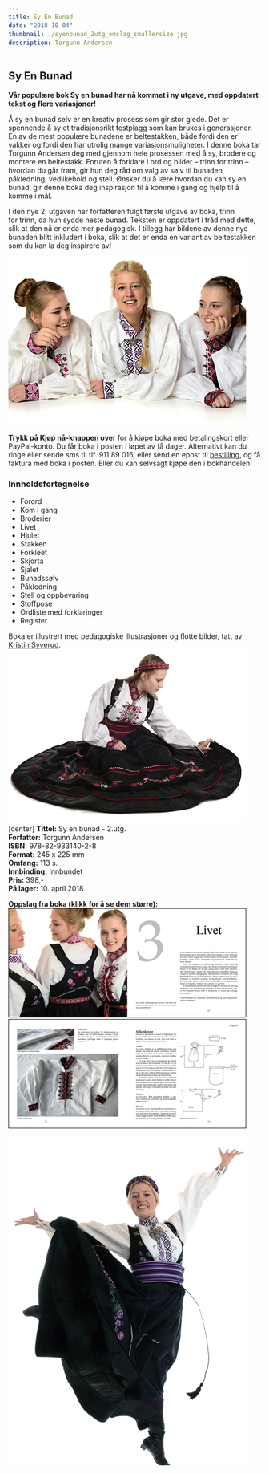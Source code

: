 ```yaml
---
title: Sy En Bunad
date: "2018-10-04"
thumbnail: ./syenbunad_2utg_omslag_smallersize.jpg
description: Torgunn Andersen
---
```


## Sy En Bunad

**Vår populære bok Sy en bunad har nå kommet i ny utgave, med oppdatert tekst og flere variasjoner!**

Å sy en bunad selv er en kreativ prosess som gir stor glede. Det er spennende å sy et tradisjonsrikt festplagg som kan brukes i generasjoner. En av de mest populære bunadene er beltestakken, både fordi den er vakker og fordi den har utrolig mange variasjonsmuligheter. I denne boka tar Torgunn Andersen deg med gjennom hele prosessen med å sy, brodere og montere en beltestakk. Foruten å forklare i ord og bilder – trinn for trinn – hvordan du går fram, gir hun deg råd om valg av sølv til bunaden, påkledning, vedlikehold og stell. Ønsker du å lære hvordan du kan sy en bunad, gir denne boka deg inspirasjon til å komme i gang og hjelp til å komme i mål.

I den nye 2. utgaven har forfatteren fulgt første utgave av boka, trinn for trinn, da hun sydde neste bunad. Teksten er oppdatert i tråd med dette, slik at den nå er enda mer pedagogisk. I tillegg har bildene av denne nye bunaden blitt inkludert i boka, slik at det er enda en variant av beltestakken som du kan la deg inspirere av!

![broderier sy en bunad](./Broderier.png)

**Trykk på Kjøp nå-knappen over** for å kjøpe boka med betalingskort eller PayPal-konto. Du får boka i posten i løpet av få dager. Alternativt kan du ringe eller sende sms til tlf. 911 89 016, eller send en epost til [bestilling](bestilling@ornforlag.no), og få faktura med boka i posten. Eller du kan selvsagt kjøpe den i bokhandelen!

### Innholdsfortegnelse

- Forord
- Kom i gang
- Broderier
- Livet
- Hjulet
- Stakken
- Forkleet
- Skjorta
- Sjalet
- Bunadssølv
- Påkledning
- Stell og oppbevaring
- Stoffpose
- Ordliste med forklaringer
- Register

Boka er illustrert med pedagogiske illustrasjoner og flotte bilder, tatt av [Kristin Syverud](https://www.syverudfoto.no/).  
![Sy en bunad hjulet](./Hjulet.png)
[center]
**Tittel:** Sy en bunad - 2.utg.  
**Forfatter:** Torgunn Andersen  
**ISBN:** 978-82-933140-2-8  
**Format:** 245 x 225 mm  
**Omfang:** 113 s.  
**Innbinding:** Innbundet  
**Pris:** 398,-  
**På lager:** 10. april 2018

**Oppslag fra boka (klikk for å se dem større):**  
[![sy en bunad materie](./Sy_en_bunad_materie_s26-27_small.jpg)](./Sy_en_bunad_materie_s26-27_med.jpg)  
[![sy en bunad materie](./Sy_en_bunad_materie_s72-73_small.jpg)](./Sy_en_bunad_materie_s72-73_med.jpg)

![kom igang  sy en bunad](./KomIgang.png)
